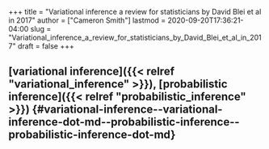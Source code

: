 +++
title = "Variational inference a review for statisticians by David Blei et al in 2017"
author = ["Cameron Smith"]
lastmod = 2020-09-20T17:36:21-04:00
slug = "Variational_inference_a_review_for_statisticians_by_David_Blei_et_al_in_2017"
draft = false
+++

## [variational inference]({{< relref "variational_inference" >}}), [probabilistic inference]({{< relref "probabilistic_inference" >}}) {#variational-inference--variational-inference-dot-md--probabilistic-inference--probabilistic-inference-dot-md}
